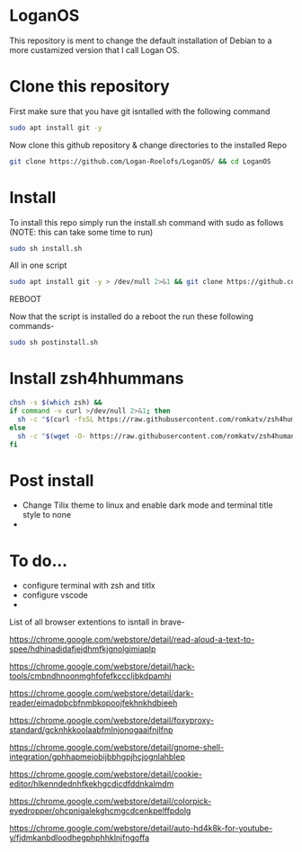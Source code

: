 # LoganOS

This repository is ment to change the default installation of Debian to a more custamized version that I call Logan OS.

# Clone this repository 
First make sure that you have git isntalled with the following command 
```bash
sudo apt install git -y
```
Now clone this github repository & change directories to the installed Repo 
```bash
git clone https://github.com/Logan-Roelofs/LoganOS/ && cd LoganOS
```
# Install
To install this repo simply run the install.sh command with sudo as follows (NOTE: this can take some time to run)
```bash
sudo sh install.sh
```

All in one script 
```bash
sudo apt install git -y > /dev/null 2>&1 && git clone https://github.com/Logan-Roelofs/LoganOS/ > /dev/null 2>&1 && cd LoganOS && sudo sh install.sh 
```

REBOOT 


Now that the script is installed do a reboot the run these following commands-
```bash 
sudo sh postinstall.sh
```


# Install zsh4hhummans

```bash 
chsh -s $(which zsh) && 
if command -v curl >/dev/null 2>&1; then
  sh -c "$(curl -fsSL https://raw.githubusercontent.com/romkatv/zsh4humans/v5/install)" && 
else
  sh -c "$(wget -O- https://raw.githubusercontent.com/romkatv/zsh4humans/v5/install)"
fi
```

# Post install 

- Change Tilix theme to linux and enable dark mode and terminal title style to none
- 

# To do...

- configure terminal with zsh and titlx
- configure vscode
- 


List of all browser extentions to isntall in brave- 

https://chrome.google.com/webstore/detail/read-aloud-a-text-to-spee/hdhinadidafjejdhmfkjgnolgimiaplp

https://chrome.google.com/webstore/detail/hack-tools/cmbndhnoonmghfofefkcccljbkdpamhi

https://chrome.google.com/webstore/detail/dark-reader/eimadpbcbfnmbkopoojfekhnkhdbieeh

https://chrome.google.com/webstore/detail/foxyproxy-standard/gcknhkkoolaabfmlnjonogaaifnjlfnp

https://chrome.google.com/webstore/detail/gnome-shell-integration/gphhapmejobijbbhgpjhcjognlahblep

https://chrome.google.com/webstore/detail/cookie-editor/hlkenndednhfkekhgcdicdfddnkalmdm

https://chrome.google.com/webstore/detail/colorpick-eyedropper/ohcpnigalekghcmgcdcenkpelffpdolg

https://chrome.google.com/webstore/detail/auto-hd4k8k-for-youtube-y/fjdmkanbdloodhegphphhklnjfngoffa

